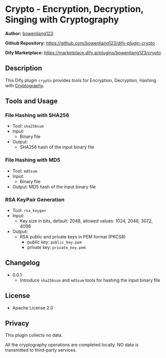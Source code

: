 # Crypto - Encryption, Decryption, Singing with Cryptography

**Author:** [bowenliang123](https://github.com/bowenliang123)

**Github Repository:** https://github.com/bowenliang123/dify-plugin-crypto

**Dify Marketplace:** https://marketplace.dify.ai/plugins/bowenliang123/crypto

## Description

This Dify plugin `crypto` provides tools for Encryption, Decryption, Hashing with [Cryptography](https://cryptography.io/).

## Tools and Usage

### File Hashing with SHA256
  - Tool: `sha256sum`
  - Input: 
    - Binary file
  - Output: 
    - SHA256 hash of the input binary file

### File Hashing with MD5
  - Tool: `md5sum`
  - Input: 
    - Binary file
  - Output: MD5 hash of the input binary file

### RSA KeyPair Generation
  - Tool: `rsa_keygen` 
  - Input: 
    - Key size in bits, default: 2048, allowed values: 1024, 2048, 3072, 4096
  - Output: 
    - RSA public and private keys in PEM format (PKCS8)
      - public key: `public_key.pem`
      - private key: `private_key.pem`

## Changelog

- 0.0.1:
  - Introduce `sha256sum` and `md5sum` tools for hashing the input binary file

## License

- Apache License 2.0

## Privacy

This plugin collects no data.

All the cryptography operations are completed locally. NO data is transmitted to third-party services.
